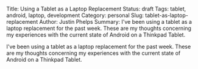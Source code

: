 Title: Using a Tablet as a Laptop Replacement
Status: draft
Tags: tablet, android, laptop, development
Category: personal
Slug: tablet-as-laptop-replacement
Author: Justin Phelps
Summary: I've been using a tablet as a laptop replacement for the past week. These are my thoughts concerning my experiences with the current state of Android on a Thinkpad Tablet.

I've been using a tablet as a laptop replacement for the past week. These are my thoughts concerning my experiences with the current state of Android on a Thinkpad Tablet.

